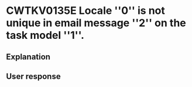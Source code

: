 # CWTKV0135E Locale ''0'' is not unique in email message ''2'' on the task model ''1''.

## Explanation

## User response